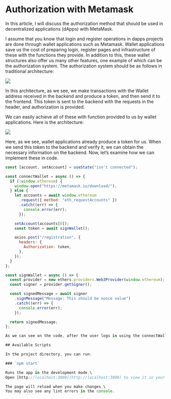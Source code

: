 # Authorization with Metamask

In this article, I will discuss the authorization method that should be used in decentralized applications (dApps) with MetaMask.

I assume that you know that login and register operations in dapps projects are done through wallet applications such as Metamask. Wallet applications save us the cost of preparing login, register pages and infrastructure of these with the functions they provide. In addition to this, these wallet structures also offer us many other features, one example of which can be the authorization system. The authorization system should be as follows in traditional architecture:

<img src="https://miro.medium.com/max/1400/1*W4nzXMZkOmhXns22ieNExA.webp"/>

In this architecture, as we see, we make transactions with the Wallet address received in the backend and produce a token, and then send it to the frontend. This token is sent to the backend with the requests in the header, and authorization is provided.

We can easily achieve all of these with function provided to us by wallet applications. Here is the architecture:

<img src="https://miro.medium.com/max/1400/1*Qn3-f4xD9eLhXgarDHANjw.webp"/>

Here, as we see, wallet applications already produce a token for us. When we send this token to the backend and verify it, we can obtain the necessary information on the backend. Now, let’s examine how we can implement these in code.

```javascript
const [account, setAccount] = useState("isn't connected");

const connectWallet = async () => {
  if (!window.ethereum) {
    window.open("https://metamask.io/download/");
  } else {
    let accounts = await window.ethereum
      .request({ method: "eth_requestAccounts" })
      .catch((err) => {
        console.error(err);
      });

    setAccount(accounts[0]);
    const token = await signWallet();

    axios.post("/registration", {
      headers: {
        Authorization: token,
      },
    });
  }
};

const signWallet = async () => {
  const provider = new ethers.providers.Web3Provider(window.ethereum);
  const signer = provider.getSigner();

  const signedMessage = await signer
    .signMessage("Message: This should be nonce value")
    .catch((err) => {
      console.error(err);
    });

  return signedMessage;
};

As we can see on the code, after the user logs in using the connectWallet function, the signWallet function produces a token for us using the ethers library. With this produced token, we can now use it in api requests such as post made by the user.

## Available Scripts

In the project directory, you can run:

### `npm start`

Runs the app in the development mode.\
Open [http://localhost:3000](http://localhost:3000) to view it in your browser.

The page will reload when you make changes.\
You may also see any lint errors in the console.
